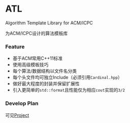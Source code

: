 # ATL
Algorithm Template Library for ACM/ICPC

为ACM/ICPC设计的算法模板库

### Feature

- 基于ACM常用C++11标准
- 使用高级模板技巧
- 每个算法/数据结构以文件名分类
- 每个头文件均可独立Include（必须引用`Cardinal.hpp`）
- 做好最大程度的封装并保留扩展性
- 引入更简单的`std::format`且性能仅为相应`cout`实现的`3/2`

### Develop Plan

可见[Project](https://github.com/OrbitZore/ATL/projects/1)

